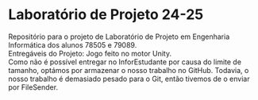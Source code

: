 # Laboratório de Projeto 24-25
Repositório para o projeto de Laboratório de Projeto em Engenharia Informática dos alunos 78505 e 79089.<br/>
Entregáveis do Projeto: Jogo feito no motor Unity.<br/>
Como não é possível entregar no InforEstudante por causa do limite de tamanho, optámos por armazenar o nosso trabalho no GitHub. Todavia, o nosso trabalho é demasiado pesado para o Git, então tivemos de o enviar por FileSender.<br/>
